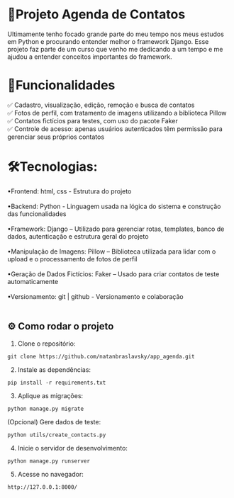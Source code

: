 # 🔎Projeto Agenda de Contatos
Ultimamente tenho focado grande parte do meu tempo nos meus estudos em Python e procurando entender melhor o framework Django. Esse projeto faz parte de um curso que venho me dedicando a um tempo e me ajudou a entender conceitos importantes do framework.

# 🧠Funcionalidades

✅ Cadastro, visualização, edição, remoção e busca de contatos<br>
✅ Fotos de perfil, com tratamento de imagens utilizando a biblioteca Pillow<br>
✅ Contatos fictícios para testes, com uso do pacote Faker<br>
✅ Controle de acesso: apenas usuários autenticados têm permissão para gerenciar seus próprios contatos

# 🛠️Tecnologias:

•Frontend: html, css - Estrutura do projeto<br><br>
•Backend: Python - Linguagem usada na lógica do sistema e construção das funcionalidades<br><br>
•Framework: Django – Utilizado para gerenciar rotas, templates, banco de dados, autenticação e estrutura geral do projeto<br><br>
•Manipulação de Imagens: Pillow – Biblioteca utilizada para lidar com o upload e o processamento de fotos de perfil<br><br>
•Geração de Dados Fictícios: Faker – Usado para criar contatos de teste automaticamente<br><br>
•Versionamento: git | github - Versionamento e colaboração<br><br>

<h2>
    ⚙ Como rodar o projeto
</h2>

1. Clone o repositório:

```git clone https://github.com/natanbraslavsky/app_agenda.git```


2. Instale as dependências:

```pip install -r requirements.txt```



3. Aplique as migrações:

```python manage.py migrate```


(Opcional) Gere dados de teste:


```python utils/create_contacts.py```


4. Inicie o servidor de desenvolvimento:

```python manage.py runserver```


5. Acesse no navegador:


```http://127.0.0.1:8000/```
